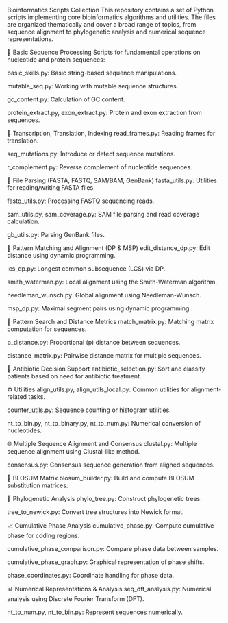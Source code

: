 Bioinformatics Scripts Collection
This repository contains a set of Python scripts implementing core bioinformatics algorithms and utilities. The files are organized thematically and cover a broad range of topics, from sequence alignment to phylogenetic analysis and numerical sequence representations.

🔬 Basic Sequence Processing
Scripts for fundamental operations on nucleotide and protein sequences:

basic_skills.py: Basic string-based sequence manipulations.

mutable_seq.py: Working with mutable sequence structures.

gc_content.py: Calculation of GC content.

protein_extract.py, exon_extract.py: Protein and exon extraction from sequences.

🧬 Transcription, Translation, Indexing
read_frames.py: Reading frames for translation.

seq_mutations.py: Introduce or detect sequence mutations.

r_complement.py: Reverse complement of nucleotide sequences.

📁 File Parsing (FASTA, FASTQ, SAM/BAM, GenBank)
fasta_utils.py: Utilities for reading/writing FASTA files.

fastq_utils.py: Processing FASTQ sequencing reads.

sam_utils.py, sam_coverage.py: SAM file parsing and read coverage calculation.

gb_utils.py: Parsing GenBank files.

📐 Pattern Matching and Alignment (DP & MSP)
edit_distance_dp.py: Edit distance using dynamic programming.

lcs_dp.py: Longest common subsequence (LCS) via DP.

smith_waterman.py: Local alignment using the Smith-Waterman algorithm.

needleman_wunsch.py: Global alignment using Needleman-Wunsch.

msp_dp.py: Maximal segment pairs using dynamic programming.

🔎 Pattern Search and Distance Metrics
match_matrix.py: Matching matrix computation for sequences.

p_distance.py: Proportional (p) distance between sequences.

distance_matrix.py: Pairwise distance matrix for multiple sequences.

🧠 Antibiotic Decision Support
antibiotic_selection.py: Sort and classify patients based on need for antibiotic treatment.

⚙️ Utilities
align_utils.py, align_utils_local.py: Common utilities for alignment-related tasks.

counter_utils.py: Sequence counting or histogram utilities.

nt_to_bin.py, nt_to_binary.py, nt_to_num.py: Numerical conversion of nucleotides.

🌐 Multiple Sequence Alignment and Consensus
clustal.py: Multiple sequence alignment using Clustal-like method.

consensus.py: Consensus sequence generation from aligned sequences.

🔢 BLOSUM Matrix
blosum_builder.py: Build and compute BLOSUM substitution matrices.

🌳 Phylogenetic Analysis
phylo_tree.py: Construct phylogenetic trees.

tree_to_newick.py: Convert tree structures into Newick format.

📈 Cumulative Phase Analysis
cumulative_phase.py: Compute cumulative phase for coding regions.

cumulative_phase_comparison.py: Compare phase data between samples.

cumulative_phase_graph.py: Graphical representation of phase shifts.

phase_coordinates.py: Coordinate handling for phase data.

📊 Numerical Representations & Analysis
seq_dft_analysis.py: Numerical analysis using Discrete Fourier Transform (DFT).

nt_to_num.py, nt_to_bin.py: Represent sequences numerically.
